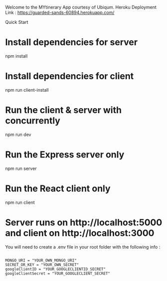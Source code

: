 Welcome to the MYtinerary App courtesy of Ubiqum.
Heroku Deployment Link : https://guarded-sands-60894.herokuapp.com/

Quick Start

# Install dependencies for server

npm install

# Install dependencies for client

npm run client-install

# Run the client & server with concurrently

npm run dev

# Run the Express server only

npm run server

# Run the React client only

npm run client

# Server runs on http://localhost:5000 and client on http://localhost:3000

<p>You will need to create a .env file in your root folder with the following info : </p>
<pre><code>
MONGO_URI = "YOUR_OWN_MONGO_URI"
SECRET_OR_KEY = "YOUR_OWN_SECRET"
googleClientID = "YOUR_GOOGLECLIENTID_SECRET"
googleClientSecret = "YOUR_GOOGLECLIENT_SECRET"
</code></pre>
